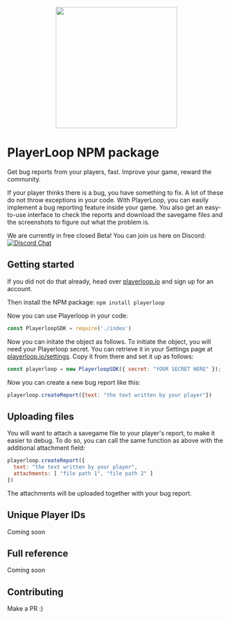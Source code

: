 <p align="center">
  <a href="https://playerloop.io" target="_blank" align="center">
    <img src="https://avatars.githubusercontent.com/u/97310002?s=200&v=4" width="280">
  </a>
  <br />
</p>

# PlayerLoop NPM package

Get bug reports from your players, fast. Improve your game, reward the community.

If your player thinks there is a bug, you have something to fix. A lot of these do not throw exceptions in your code. With PlayerLoop, you can easily implement a bug reporting feature inside your game. You also get an easy-to-use interface to check the reports and download the savegame files and the screenshots to figure out what the problem is.

We are currently in free closed Beta! You can join us here on Discord: [![Discord Chat](https://img.shields.io/discord/929061183233884200?logo=discord&logoColor=ffffff&color=7389D8)](https://discord.gg/rGeGVqnVps)

## Getting started

If you did not do that already, head over [playerloop.io](https://playerloop.io) and sign up for an account.

Then install the NPM package:
`npm install playerloop`

Now you can use Playerloop in your code:

```javascript
const PlayerloopSDK = require('./index')
```

Now you can initate the object as follows. To initiate the object, you will need your Playerloop secret. You can retrieve it in your Settings page at [playerloop.io/settings](https://playerloop.io/settings). Copy it from there and set it up as follows:

```javascript
const playerloop = new PlayerloopSDK({ secret: "YOUR SECRET HERE" });
```

Now you can create a new bug report like this:

```javascript
playerloop.createReport({text: "the text written by your player"})
```

## Uploading files

You will want to attach a savegame file to your player's report, to make it easier to debug. To do so, you can call the same function as above with the additional attachment field:

```javascript
playerloop.createReport({
  text: "the text written by your player",
  attachments: [ "file path 1", "file path 2" ]
})
```

The attachments will be uploaded together with your bug report.

## Unique Player IDs

Coming soon

## Full reference

Coming soon

## Contributing

Make a PR :)